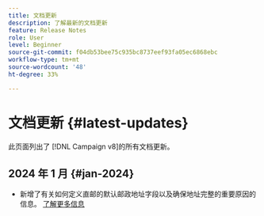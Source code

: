 ```yaml
---
title: 文档更新
description: 了解最新的文档更新
feature: Release Notes
role: User
level: Beginner
source-git-commit: f04db53bee75c935bc8737eef93fa05ec6868ebc
workflow-type: tm+mt
source-wordcount: '48'
ht-degree: 33%

---
```



# 文档更新 {#latest-updates}

此页面列出了
[!DNL Campaign v8]的所有文档更新。

## 2024 年 1 月 {#jan-2024}

* 新增了有关如何定义直邮的默认邮政地址字段以及确保地址完整的重要原因的信息。 [了解更多信息](../send/direct-mail.md)
